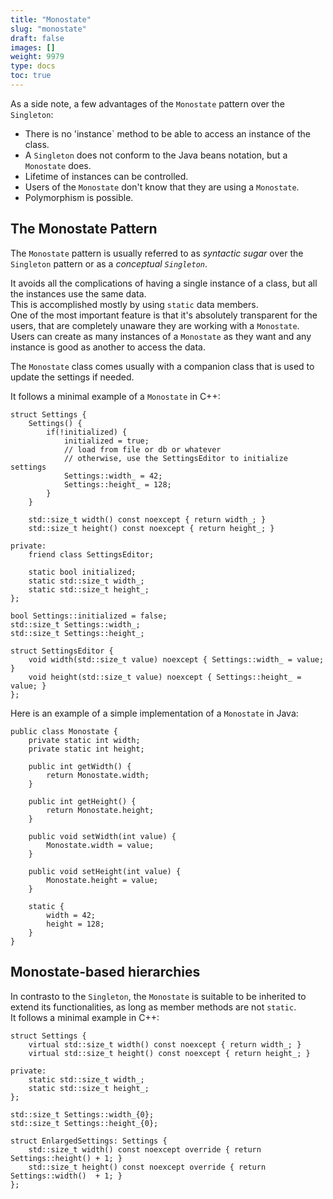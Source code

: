 ```yaml
---
title: "Monostate"
slug: "monostate"
draft: false
images: []
weight: 9979
type: docs
toc: true
---
```


As a side note, a few advantages of the `Monostate` pattern over the `Singleton`:

* There is no 'instance` method to be able to access an instance of the class.
* A `Singleton` does not conform to the Java beans notation, but a `Monostate` does.
* Lifetime of instances can be controlled.
* Users of the `Monostate` don't know that they are using a `Monostate`.
* Polymorphism is possible.

## The Monostate Pattern
The `Monostate` pattern is usually referred to as _syntactic sugar_ over the `Singleton` pattern or as a _conceptual `Singleton`_.

It avoids all the complications of having a single instance of a class, but all the instances use the same data.  
This is accomplished mostly by using `static` data members.  
One of the most important feature is that it's absolutely transparent for the users, that are completely unaware they are working with a `Monostate`. Users can create as many instances of a `Monostate` as they want and any instance is good as another to access the data.

The `Monostate` class comes usually with a companion class that is used to update the settings if needed.

It follows a minimal example of a `Monostate` in C++:

    struct Settings {
        Settings() {
            if(!initialized) {
                initialized = true;
                // load from file or db or whatever
                // otherwise, use the SettingsEditor to initialize settings
                Settings::width_ = 42;
                Settings::height_ = 128;
            }
        }

        std::size_t width() const noexcept { return width_; }
        std::size_t height() const noexcept { return height_; }

    private:
        friend class SettingsEditor;

        static bool initialized;
        static std::size_t width_;
        static std::size_t height_;
    };

    bool Settings::initialized = false;
    std::size_t Settings::width_;
    std::size_t Settings::height_;

    struct SettingsEditor {
        void width(std::size_t value) noexcept { Settings::width_ = value; }
        void height(std::size_t value) noexcept { Settings::height_ = value; }
    };

Here is an example of a simple implementation of a `Monostate` in Java:

    public class Monostate {
        private static int width;
        private static int height;

        public int getWidth() {
            return Monostate.width;
        }

        public int getHeight() {
            return Monostate.height;
        }

        public void setWidth(int value) {
            Monostate.width = value;
        }

        public void setHeight(int value) {
            Monostate.height = value;
        }

        static {
            width = 42;
            height = 128;
        }
    }

## Monostate-based hierarchies
In contrasto to the `Singleton`, the `Monostate` is suitable to be inherited to extend its functionalities, as long as member methods are not `static`.  
It follows a minimal example in C++:

    struct Settings {
        virtual std::size_t width() const noexcept { return width_; }
        virtual std::size_t height() const noexcept { return height_; }

    private:
        static std::size_t width_;
        static std::size_t height_;
    };

    std::size_t Settings::width_{0};
    std::size_t Settings::height_{0};

    struct EnlargedSettings: Settings {
        std::size_t width() const noexcept override { return Settings::height() + 1; }
        std::size_t height() const noexcept override { return Settings::width()  + 1; }
    };

